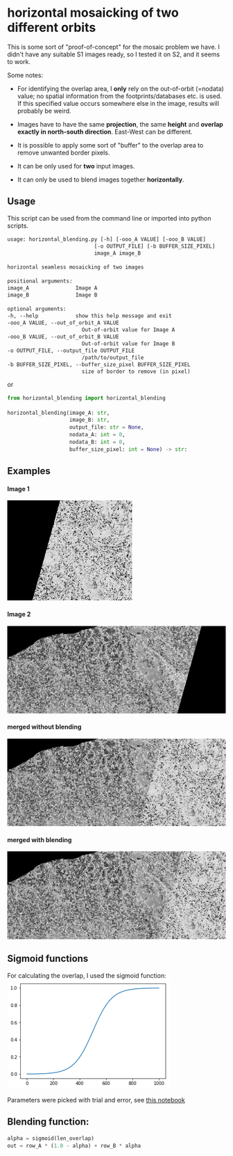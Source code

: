 #  horizontal mosaicking of two different orbits

This is some sort of "proof-of-concept" for the mosaic problem we have.
I didn't have any suitable S1 images ready, so I tested it on S2, and it seems
to work.

Some notes:
* For identifying the overlap area, I **only** rely on the out-of-orbit (=nodata) value; no spatial information from the footprints/databases etc. is used. If this specified value occurs somewhere else in the image, results
  will probably be weird.

* Images have to have the same **projection**, the same **height** and **overlap exactly
  in north-south direction**. East-West can be different.
* It is possible to apply some sort of "buffer" to the overlap area to remove
  unwanted border pixels.
* It can be only used for **two** input images.
* It can only be used to blend images together **horizontally**.

## Usage

This script can be used from the command line or imported into python scripts.

    usage: horizontal_blending.py [-h] [-ooo_A VALUE] [-ooo_B VALUE]
                                [-o OUTPUT_FILE] [-b BUFFER_SIZE_PIXEL]
                                image_A image_B

    horizontal seamless mosaicking of two images

    positional arguments:
    image_A               Image A
    image_B               Image B

    optional arguments:
    -h, --help            show this help message and exit
    -ooo_A VALUE, --out_of_orbit_A VALUE
                            Out-of-orbit value for Image A
    -ooo_B VALUE, --out_of_orbit_B VALUE
                            Out-of-orbit value for Image B
    -o OUTPUT_FILE, --output_file OUTPUT_FILE
                            /path/to/output_file
    -b BUFFER_SIZE_PIXEL, --buffer_size_pixel BUFFER_SIZE_PIXEL
                            size of border to remove (in pixel)


or

```python
from horizontal_blending import horizontal_blending

horizontal_blending(image_A: str,
                    image_B: str,
                    output_file: str = None,
                    nodata_A: int = 0,
                    nodata_B: int = 0,
                    buffer_size_pixel: int = None) -> str:

```

## Examples


#### Image 1
![Image 1](samples/img_a.png "Image 1")

#### Image 2
![Image 2](samples/img_b.png "Image 2")

#### merged without blending
![without blending](samples/before.png "without blending")

#### merged with blending
![with blending](samples/merged.png "with blending")


## Sigmoid functions

For calculating the overlap, I used the sigmoid function:
![sigmoid](samples/sigmoid.png "sigmoid")

Parameters were picked with trial and error, see [this
notebook](test_sigmoid.ipynb)

## Blending function:

```python
alpha = sigmoid(len_overlap)
out = row_A * (1.0 - alpha) + row_B * alpha
```




